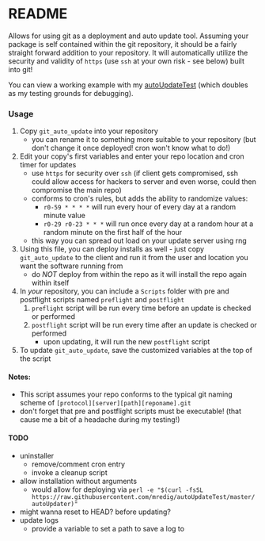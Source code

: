# README

Allows for using git as a deployment and auto update tool. Assuming your package is self contained within the git repository, it should be a fairly straight forward addition to your repository. It will automatically utilize the security and validity of `https` (use `ssh` at your own risk - see below) built into git!

You can view a working example with my [autoUpdateTest](https://github.com/mredig/autoUpdateTest) (which doubles as my testing grounds for debugging).


### Usage

1. Copy `git_auto_update` into your repository
	* you can rename it to something more suitable to your repository (but don't change it once deployed! cron won't know what to do!)
1. Edit your copy's first variables and enter your repo location and cron timer for updates
	* use `https` for security over `ssh` (if client gets compromised, ssh could allow access for hackers to server and even worse, could then compromise the main repo)
	* conforms to cron's rules, but adds the ability to randomize values:
		* `r0-59 * * * *` will run every hour of every day at a random minute value
		* `r0-29 r0-23 * * *` will run once every day at a random hour at a random minute on the first half of the hour
	* this way you can spread out load on your update server using rng
1. Using this file, you can deploy installs as well - just copy `git_auto_update` to the client and run it from the user and location you want the software running from
	* do *NOT* deploy from within the repo as it will install the repo again within itself
1. In *your* repository, you can include a `Scripts` folder with pre and postflight scripts named `preflight` and `postflight`
	1. `preflight` script will be run every time before an update is checked or performed
	1. `postflight` script will be run every time after an update is checked or performed
		* upon updating, it will run the new `postflight` script
1. To update `git_auto_update`, save the customized variables at the top of the script

#### Notes:
* This script assumes your repo conforms to the typical git naming scheme of `[protocol][server][path][reponame].git`
* don't forget that pre and postflight scripts must be executable! (that cause me a bit of a headache during my testing!)


#### TODO

* uninstaller
	* remove/comment cron entry
	* invoke a cleanup script
* allow installation without arguments
	* would allow for deploying via `perl -e "$(curl -fsSL https://raw.githubusercontent.com/mredig/autoUpdateTest/master/autoUpdater)"`
* might wanna reset to HEAD? before updating?
* update logs
	* provide a variable to set a path to save a log to
